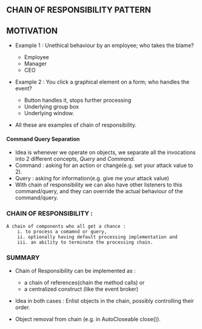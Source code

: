 ## CHAIN OF RESPONSIBILITY PATTERN

## MOTIVATION

- Example 1 : Unethical behaviour by an employee; who takes the blame?

    - Employee
    - Manager
    - CEO

- Example 2 : You click a graphical element on a form; who handles the event?

    - Button handles it, stops further processing
    - Underlying group box
    - Underlying window.

- All these are examples of chain of responsibility.

#### Command Query Separation

  - Idea is whenever we operate on objects, we separate all the invocations into 2 different concepts, *Query* and *Command*.
  - Command : asking for an action or change(e.g. set your attack value to 2).
  - Query : asking for information(e.g. give me your attack value)
  - With chain of responsibility we can also have other listeners to this command/query, and they can override the actual behaviour of the command/query.
 

### CHAIN OF RESPONSIBILITY :
    A chain of components who all get a chance : 
        i. to process a comamnd or query,
        ii. optionally having default processing implementation and
        iii. an ability to terminate the processing chain.

### SUMMARY

- Chain of Responsibility can be implemented as :

  - a chain of references(chain the method calls) or
  - a centralized construct (like the event broker)

- Idea in both cases : Enlist objects in the chain, possibly controlling their order.

- Object removal from chain (e.g. in AutoCloseable close()).